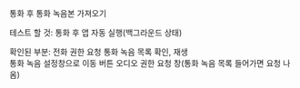 통화 후 통화 녹음본 가져오기

테스트 할 것:
  통화 후 앱 자동 실행(백그라운드 상태)
  

확인된 부분:
  전화 권한 요청
  통화 녹음 목록 확인, 재생  
  통화 녹음 설정창으로 이동 버튼
  오디오 권한 요청 창(통화 녹음 목록 들어가면 요청 나옴)


  
  
